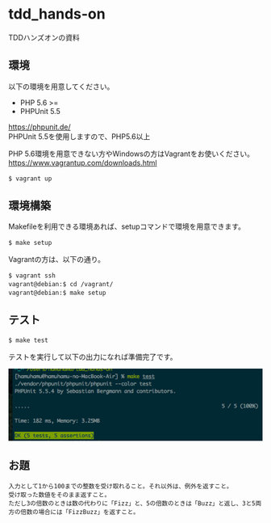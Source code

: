 # tdd_hands-on
TDDハンズオンの資料

## 環境

以下の環境を用意してください。  
* PHP 5.6 >=
* PHPUnit 5.5

https://phpunit.de/  
PHPUnit 5.5を使用しますので、PHP5.6以上  

PHP 5.6環境を用意できない方やWindowsの方はVagrantをお使いください。  
https://www.vagrantup.com/downloads.html  
```sh
$ vagrant up
```

## 環境構築

Makefileを利用できる環境あれば、setupコマンドで環境を用意できます。  

```sh
$ make setup
```

Vagrantの方は、以下の通り。  
```sh
$ vagrant ssh
vagrant@debian:$ cd /vagrant/
vagrant@debian:$ make setup
```

## テスト

```sh
$ make test
```

テストを実行して以下の出力になれば準備完了です。  

![実行結果](img.png)

## お題

```
入力として1から100までの整数を受け取れること。それ以外は、例外を返すこと。
受け取った数値をそのまま返すこと。
ただし3の倍数のときは数の代わりに「Fizz」と、5の倍数のときは「Buzz」と返し、3と5両方の倍数の場合には「FizzBuzz」を返すこと。
```
